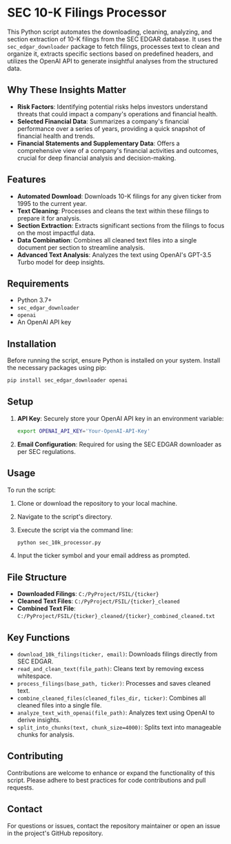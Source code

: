 # SEC 10-K Filings Processor

This Python script automates the downloading, cleaning, analyzing, and section extraction of 10-K filings from the SEC EDGAR database. It uses the `sec_edgar_downloader` package to fetch filings, processes text to clean and organize it, extracts specific sections based on predefined headers, and utilizes the OpenAI API to generate insightful analyses from the structured data.

## Why These Insights Matter

- **Risk Factors**: Identifying potential risks helps investors understand threats that could impact a company's operations and financial health.
- **Selected Financial Data**: Summarizes a company's financial performance over a series of years, providing a quick snapshot of financial health and trends.
- **Financial Statements and Supplementary Data**: Offers a comprehensive view of a company's financial activities and outcomes, crucial for deep financial analysis and decision-making.

## Features

- **Automated Download**: Downloads 10-K filings for any given ticker from 1995 to the current year.
- **Text Cleaning**: Processes and cleans the text within these filings to prepare it for analysis.
- **Section Extraction**: Extracts significant sections from the filings to focus on the most impactful data.
- **Data Combination**: Combines all cleaned text files into a single document per section to streamline analysis.
- **Advanced Text Analysis**: Analyzes the text using OpenAI's GPT-3.5 Turbo model for deep insights.

## Requirements

- Python 3.7+
- `sec_edgar_downloader`
- `openai`
- An OpenAI API key

## Installation

Before running the script, ensure Python is installed on your system. Install the necessary packages using pip:

```bash
pip install sec_edgar_downloader openai
```

## Setup

1. **API Key**: Securely store your OpenAI API key in an environment variable:

   ```bash
   export OPENAI_API_KEY='Your-OpenAI-API-Key'
   ```

2. **Email Configuration**: Required for using the SEC EDGAR downloader as per SEC regulations.

## Usage

To run the script:

1. Clone or download the repository to your local machine.
2. Navigate to the script's directory.
3. Execute the script via the command line:

   ```bash
   python sec_10k_processor.py
   ```

4. Input the ticker symbol and your email address as prompted.

## File Structure

- **Downloaded Filings**: `C:/PyProject/FSIL/{ticker}`
- **Cleaned Text Files**: `C:/PyProject/FSIL/{ticker}_cleaned`
- **Combined Text File**: `C:/PyProject/FSIL/{ticker}_cleaned/{ticker}_combined_cleaned.txt`

## Key Functions

- `download_10k_filings(ticker, email)`: Downloads filings directly from SEC EDGAR.
- `read_and_clean_text(file_path)`: Cleans text by removing excess whitespace.
- `process_filings(base_path, ticker)`: Processes and saves cleaned text.
- `combine_cleaned_files(cleaned_files_dir, ticker)`: Combines all cleaned files into a single file.
- `analyze_text_with_openai(file_path)`: Analyzes text using OpenAI to derive insights.
- `split_into_chunks(text, chunk_size=4000)`: Splits text into manageable chunks for analysis.

## Contributing

Contributions are welcome to enhance or expand the functionality of this script. Please adhere to best practices for code contributions and pull requests.

## Contact

For questions or issues, contact the repository maintainer or open an issue in the project's GitHub repository.

